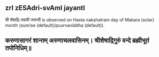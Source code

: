 ## zrI zESAdri-svAmI jayantI

श्री शेषाद्रि-स्वामी जयन्ती is observed on Hasta nakṣhatram day of Makara (solar) month (sunrise (default)/puurvaviddha (default)).



करुणासागरं शान्तम् अरुणाचलवासिनम्।
श्रीशेषाद्रिगुरुं वन्दे ब्रह्मीभूतं तपोनिधिम्॥
---
